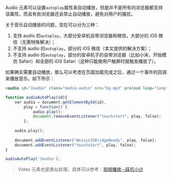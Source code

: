 Audio 元素可以设置`autoplay`属性来自动播放，但是并不是所有的浏览器都支持该属性，而且有些浏览器还会禁止自动播放，避免对用户的骚扰。

关于音乐自动播放的问题，现在可以分为三种：

1. 支持 audio 的`autoplay`，大部分安卓机自带浏览器和微信，大部分的 iOS 微信（无需特殊解决）；
2. 不支持 audio 的`autoplay`，部分的 iOS 微信（本文提供的解决方案）；
3. 不支持 audio 的`autoplay`，部分的安卓机子的自带浏览器（比如小米，开始模仿 Safari）和全部的 iOS Safari（这种只能做用户触屏时就触发播放了）。


如果确实需要自动播放，那么可以考虑在页面加载完成之后，通过一个事件的回调来播放音乐。如下所示：

```html
<audio id="Jaudio" class="media-audio" src="bg.mp3" preload loop="loop"></audio >
```

```js
function audioAutoPlay(id){
    var audio = document.getElementById(id),
        play = function() {
            audio.play();
            document.removeEventListener("touchstart", play, false);
        };
    
    audio.play();
    
    document.addEventListener("WeixinJSBridgeReady", play, false);
    document.addEventListener("touchstart", play, false);
}

audioAutoPlay('Jaudio');
```

> Video 元素也是类似处理，具体可以参考：[视频播放--踩坑小计](https://zhuanlan.zhihu.com/p/37793384)



